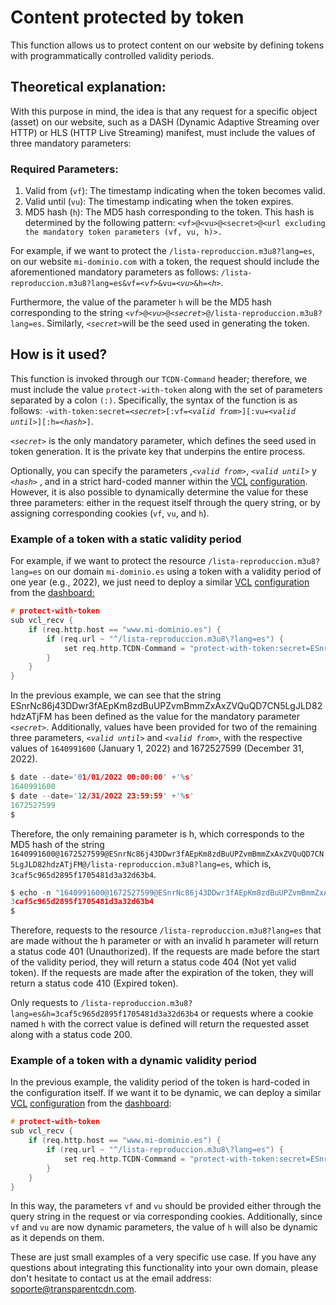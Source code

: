 # Content protected by token

This function allows us to protect content on our website by defining tokens with programmatically controlled validity periods.

## Theoretical explanation:

With this purpose in mind, the idea is that any request for a specific object (asset) on our website, such as a DASH (Dynamic Adaptive Streaming over HTTP) or HLS (HTTP Live Streaming) manifest, must include the values of three mandatory parameters:&#x20;

### Required Parameters:

1. Valid from (`vf`): The timestamp indicating when the token becomes valid.
2. Valid until (`vu`): The timestamp indicating when the token expires.
3. MD5 hash (`h`): The MD5 hash corresponding to the token. This hash is determined by the following pattern: `<vf>@<vu>@<secret>@<url excluding the mandatory token parameters (vf, vu, h)>.`

For example, if we want to protect the `/lista-reproduccion.m3u8?lang=es`, on our website `mi-dominio.com` with a token, the request should include the aforementioned mandatory parameters as follows: `/lista-reproduccion.m3u8?lang=es&vf=`_`<vf>`_`&vu=`_`<vu>`_`&h=`_`<h>`_.

Furthermore, the value of the parameter `h` will be the MD5 hash corresponding to the string _`<vf>`_`@`_`<vu>`_`@`_`<secret>`_`@/lista-reproduccion.m3u8?lang=es`. Similarly, _`<secret>`_&#x77;ill be the seed used in generating the token.

## How is it used?&#x20;

This function is invoked through our `TCDN-Command` header; therefore, we must include the value `protect-with-token` along with the set of parameters separated by a colon `(:)`. Specifically, the syntax of the function is as follows: `-with-token:secret=`_`<secret>`_`[:vf=`_`<valid from>`_`][:vu=`_`<valid until>`_`][:h=`_`<hash>`_`]`.&#x20;

_`<secret>`_ is the only mandatory parameter, which defines the seed used in token generation. It is the private key that underpins the entire process.&#x20;

Optionally, you can specify the parameters ,_`<valid from>`_, _`<valid until>`_ y _`<hash>`_ , and in a strict hard-coded manner within the [VCL](../../config/vcl/) [configuration](broken-reference). However, it is also possible to dynamically determine the value for these three parameters: either in the request itself through the query string, or by assigning corresponding cookies (`vf`, `vu`, and `h`).&#x20;

### Example of a token with a static validity period&#x20;

For example, if we want to protect the resource `/lista-reproduccion.m3u8?lang=es` on our domain `mi-dominio.es` using a token with a validity period of one year (e.g., 2022), we just need to deploy a similar [VCL](../../config/vcl/) [configuration](broken-reference) from the [dashboard:](../../getting-started/dashboard/)

```c
# protect-with-token
sub vcl_recv {
    if (req.http.host == "www.mi-dominio.es") {
        if (req.url ~ "^/lista-reproduccion.m3u8\?lang=es") {
            set req.http.TCDN-Command = "protect-with-token:secret=ESnrNc86j43DDwr3fAEpKm8zdBuUPZvmBmmZxAxZVQuQD7CN5LgJLD82hdzATjFM:vf=1640991600:vu=1672527599"; # desde '01/01/2022 00:00:00' hasta '12/31/2022 23:59:59'.
        }
    }
}
```

In the previous example, we can see that the string ESnrNc86j43DDwr3fAEpKm8zdBuUPZvmBmmZxAxZVQuQD7CN5LgJLD82hdzATjFM has been defined as the value for the mandatory parameter _`<secret>`_. Additionally, values have been provided for two of the remaining three parameters, _`<valid until>`_ and _`<valid from>`_, with the respective values of `1640991600` (January 1, 2022) and 1672527599 (December 31, 2022).

```c
$ date --date='01/01/2022 00:00:00' +'%s'
1640991600
$ date --date='12/31/2022 23:59:59' +'%s'
1672527599
$
```

Therefore, the only remaining parameter is h, which corresponds to the MD5 hash of the string `1640991600@1672527599@ESnrNc86j43DDwr3fAEpKm8zdBuUPZvmBmmZxAxZVQuQD7CN5LgJLD82hdzATjFM@/lista-reproduccion.m3u8?lang=es`, which is, `3caf5c965d2895f1705481d3a32d63b4`.

```c
$ echo -n "1640991600@1672527599@ESnrNc86j43DDwr3fAEpKm8zdBuUPZvmBmmZxAxZVQuQD7CN5LgJLD82hdzATjFM@/lista-reproduccion.m3u8?lang=es" | md5sum | awk '{ print $1 }'
3caf5c965d2895f1705481d3a32d63b4
$
```

Therefore, requests to the resource `/lista-reproduccion.m3u8?lang=es` that are made without the h parameter or with an invalid h parameter will return a status code 401 (Unauthorized). If the requests are made before the start of the validity period, they will return a status code 404 (Not yet valid token). If the requests are made after the expiration of the token, they will return a status code 410 (Expired token).

Only requests to `/lista-reproduccion.m3u8?lang=es&h=3caf5c965d2895f1705481d3a32d63b4` or requests where a cookie named `h` with the correct value is defined will return the requested asset along with a status code 200.

### Example of a token with a dynamic validity period&#x20;

In the previous example, the validity period of the token is hard-coded in the configuration itself. If we want it to be dynamic, we can deploy a similar [VCL](../../config/vcl/) [configuration](broken-reference) from the [dashboard](../../getting-started/dashboard/):

```c
# protect-with-token
sub vcl_recv {
    if (req.http.host == "www.mi-dominio.es") {
        if (req.url ~ "^/lista-reproduccion.m3u8\?lang=es") {
            set req.http.TCDN-Command = "protect-with-token:secret=ESnrNc86j43DDwr3fAEpKm8zdBuUPZvmBmmZxAxZVQuQD7CN5LgJLD82hdzATjFM";
        }
    }
}
```

In this way, the parameters `vf` and `vu` should be provided either through the query string in the request or via corresponding cookies. Additionally, since `vf` and `vu` are now dynamic parameters, the value of `h` will also be dynamic as it depends on them.&#x20;

These are just small examples of a very specific use case. If you have any questions about integrating this functionality into your own domain, please don't hesitate to contact us at the email address:  [soporte@transparentcdn.com](mailto:soporte@transparetncdn.com).
